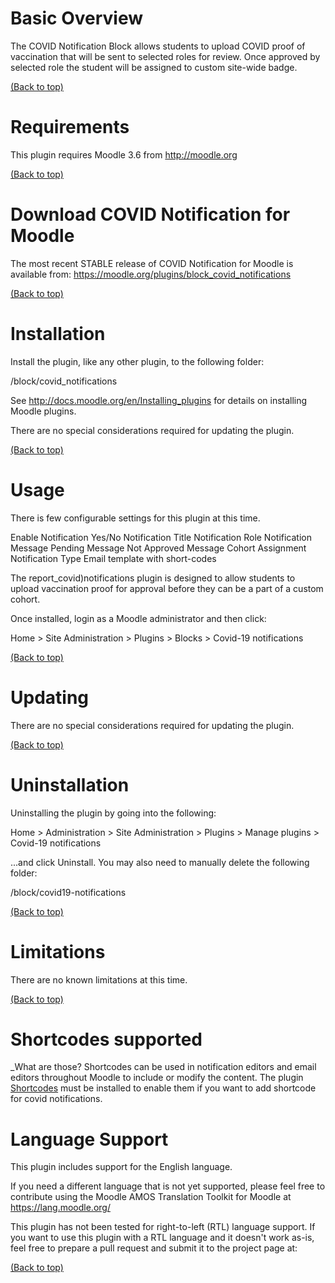 # Basic Overview



The COVID Notification Block allows students to upload COVID proof of vaccination that will be sent to selected roles for review. Once approved by selected role the student will be assigned to custom site-wide badge.



[(Back to top)](#table-of-contents)



# Requirements



This plugin requires Moodle 3.6 from http://moodle.org



[(Back to top)](#table-of-contents)



# Download COVID Notification for Moodle



The most recent STABLE release of COVID Notification for Moodle is available from:
https://moodle.org/plugins/block_covid_notifications



[(Back to top)](#table-of-contents)



# Installation



Install the plugin, like any other plugin, to the following folder:



/block/covid_notifications



See http://docs.moodle.org/en/Installing_plugins for details on installing
Moodle plugins.



There are no special considerations required for updating the plugin.



[(Back to top)](#table-of-contents)



# Usage



There is few configurable settings for this plugin at this time.



Enable Notification Yes/No
Notification Title
Notification Role
Notification Message
Pending Message
Not Approved Message
Cohort Assignment
Notification Type
Email template with short-codes



The report_covid)notifications plugin is designed to allow students to upload vaccination proof for approval before they can be a part of a custom cohort.



Once installed, login as a Moodle administrator and then click:



Home > Site Administration > Plugins > Blocks > Covid-19 notifications



[(Back to top)](#table-of-contents)



# Updating



There are no special considerations required for updating the plugin.



[(Back to top)](#table-of-contents)



# Uninstallation



Uninstalling the plugin by going into the following:



Home > Administration > Site Administration > Plugins > Manage plugins > Covid-19 notifications



...and click Uninstall. You may also need to manually delete the following folder:



/block/covid19-notifications



[(Back to top)](#table-of-contents)



# Limitations



There are no known limitations at this time.



[(Back to top)](#table-of-contents)


# Shortcodes supported

_What are those? Shortcodes can be used in notification editors and email editors throughout Moodle to include or modify the content. The plugin [Shortcodes](https://github.com/branchup/moodle-filter_shortcodes) must be installed to enable them if you want to add shortcode for covid notifications.



# Language Support



This plugin includes support for the English language.



If you need a different language that is not yet supported, please feel free
to contribute using the Moodle AMOS Translation Toolkit for Moodle at
https://lang.moodle.org/



This plugin has not been tested for right-to-left (RTL) language support.
If you want to use this plugin with a RTL language and it doesn't work as-is,
feel free to prepare a pull request and submit it to the project page at:



[(Back to top)](#table-of-contents)